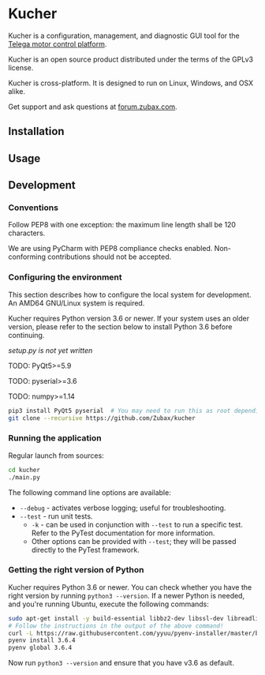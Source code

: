 # Kucher

Kucher is a configuration, management, and diagnostic GUI tool for the
[Telega motor control platform](https://zubax.com/telega).

Kucher is an open source product distributed under the terms of the GPLv3 license.

Kucher is cross-platform. It is designed to run on Linux, Windows, and OSX alike.

Get support and ask questions at [forum.zubax.com](https://forum.zubax.com).

## Installation

## Usage

## Development

### Conventions

Follow PEP8 with one exception: the maximum line length shall be 120 characters.

We are using PyCharm with PEP8 compliance checks enabled.
Non-conforming contributions should not be accepted.

### Configuring the environment

This section describes how to configure the local system for development.
An AMD64 GNU/Linux system is required.

Kucher requires Python version 3.6 or newer.
If your system uses an older version, please refer to the section below to install
Python 3.6 before continuing.

*setup.py is not yet written*

TODO: PyQt5>=5.9

TODO: pyserial>=3.6

TODO: numpy>=1.14

```bash
pip3 install PyQt5 pyserial  # You may need to run this as root depending on your environment
git clone --recursive https://github.com/Zubax/kucher
```

### Running the application

Regular launch from sources:

```bash
cd kucher
./main.py
```

The following command line options are available:


* `--debug` - activates verbose logging; useful for troubleshooting.
* `--test` - run unit tests.
    * `-k` - can be used in conjunction with `--test` to run a specific test.
    Refer to the PyTest documentation for more information.
    * Other options can be provided with `--test`; they will be passed directly to
    the PyTest framework.


### Getting the right version of Python

Kucher requires Python 3.6 or newer.
You can check whether you have the right version by running `python3 --version`.
If a newer Python is needed, and you're running Ubuntu, execute the following commands:

```bash
sudo apt-get install -y build-essential libbz2-dev libssl-dev libreadline-dev libsqlite3-dev tk-dev libpng-dev libfreetype6-dev
# Follow the instructions in the output of the above command!
curl -L https://raw.githubusercontent.com/yyuu/pyenv-installer/master/bin/pyenv-installer | bash
pyenv install 3.6.4
pyenv global 3.6.4
```

Now run `python3 --version` and ensure that you have v3.6 as default.
